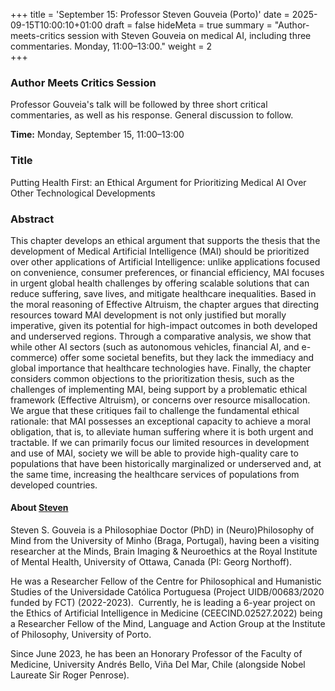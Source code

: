 +++
title = 'September 15: Professor Steven Gouveia (Porto)'
date = 2025-09-15T10:00:10+01:00
draft = false
hideMeta = true
summary = "Author-meets-critics session with Steven Gouveia on medical AI, including three commentaries. Monday, 11:00–13:00."
weight = 2  
+++
 


### Author Meets Critics Session

Professor Gouveia's talk will be followed by three short critical commentaries, as well as his response. General discussion to follow.  

**Time:** Monday, September 15, 11:00–13:00  

### Title
Putting Health First: an Ethical Argument for Prioritizing Medical AI Over Other Technological Developments 
 
### Abstract
This chapter develops an ethical argument that supports the thesis that the development of Medical Artificial Intelligence (MAI) should be prioritized over other applications of Artificial Intelligence: unlike applications focused on convenience, consumer preferences, or financial efficiency, MAI focuses in urgent global health challenges by offering scalable solutions that can reduce suffering, save lives, and mitigate healthcare inequalities. Based in the moral reasoning of Effective Altruism, the chapter argues that directing resources toward MAI development is not only justified but morally imperative, given its potential for high-impact outcomes in both developed and underserved regions. Through a comparative analysis, we show that while other AI sectors (such as autonomous vehicles, financial AI, and e-commerce) offer some societal benefits, but they lack the immediacy and global importance that healthcare technologies have. Finally, the chapter considers common objections to the prioritization thesis, such as the challenges of implementing MAI, being support by a problematic ethical framework (Effective Altruism), or concerns over resource misallocation. We argue that these critiques fail to challenge the fundamental ethical rationale: that MAI possesses an exceptional capacity to achieve a moral obligation, that is, to alleviate human suffering where it is both urgent and tractable. If we can primarily focus our limited resources in development and use of MAI, society we will be able to provide high-quality care to populations that have been historically marginalized or underserved and, at the same time, increasing the healthcare services of populations from developed countries. 

 

#### About [Steven](https://stevensgouveia.weebly.com)

Steven S. Gouveia is a Philosophiae Doctor (PhD) in (Neuro)Philosophy of Mind from the University of Minho (Braga, Portugal), having been a visiting researcher at the Minds, Brain Imaging & Neuroethics at the Royal Institute of Mental Health, University of Ottawa, Canada (PI: Georg Northoff).

He was a Researcher Fellow of the Centre for Philosophical and Humanistic Studies of the Universidade Católica Portuguesa (Project UIDB/00683/2020 funded by FCT) (2022-2023). 
​
Currently, he is leading a 6-year project on the Ethics of Artificial Intelligence in Medicine (CEECIND.02527.2022) being a Researcher Fellow of the Mind, Language and Action Group at the Institute of Philosophy, University of Porto. 

Since June 2023, he has been an Honorary Professor of the Faculty of Medicine, University Andrés Bello, Viña Del Mar, Chile (alongside Nobel Laureate Sir Roger Penrose).


